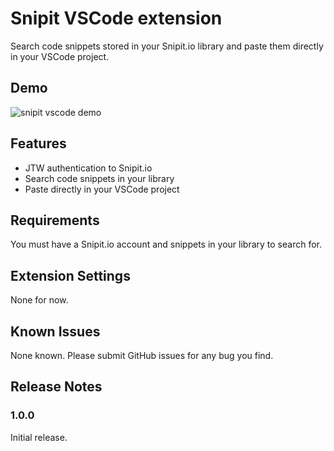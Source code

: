 # Snipit VSCode extension

Search code snippets stored in your Snipit.io library and paste them directly in your VSCode project.

## Demo

![snipit vscode demo](https://media.giphy.com/media/1rSRfVh8PkGOayiwFm/source.gif)

## Features

* JTW authentication to Snipit.io
* Search code snippets in your library
* Paste directly in your VSCode project

## Requirements

You must have a Snipit.io account and snippets in your library to search for.

## Extension Settings

None for now.

## Known Issues

None known. Please submit GitHub issues for any bug you find.

## Release Notes

### 1.0.0

Initial release.